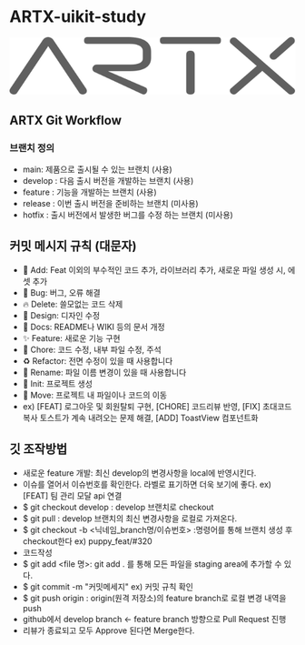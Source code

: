 # ARTX-uikit-study
![ex_screenshot](./img/artx_logo_gray.svg)
## ARTX Git Workflow
### 브랜치 정의
- main: 제품으로 출시될 수 있는 브랜치 (사용)
- develop : 다음 출시 버전을 개발하는 브랜치 (사용)
- feature : 기능을 개발하는 브랜치 (사용)
- release : 이번 출시 버전을 준비하는 브랜치 (미사용)
- hotfix : 출시 버전에서 발생한 버그를 수정 하는 브랜치 (미사용)
## 커밋 메시지 규칙 (대문자)
- 🍱 Add: Feat 이외의 부수적인 코드 추가, 라이브러리 추가, 새로운 파일 생성 시, 에셋 추가
- 🐛 Bug: 버그, 오류 해결
- 🔥 Delete: 쓸모없는 코드 삭제
- 🎨 Design: 디자인 수정
- 📝 Docs: README나 WIKI 등의 문서 개정
- ✨ Feature: 새로운 기능 구현
- 🔨 Chore: 코드 수정, 내부 파일 수정, 주석
- ♻️ Refactor: 전면 수정이 있을 때 사용합니다
- 💬 Rename: 파일 이름 변경이 있을 때 사용합니다
- 🎉 Init: 프로젝트 생성
- 🚚 Move: 프로젝트 내 파일이나 코드의 이동
- ex) [FEAT] 로그아웃 및 회원탈퇴 구현, [CHORE] 코드리뷰 반영, [FIX] 초대코드 복사 토스트가 계속 내려오는 문제 해결, [ADD] ToastView 컴포넌트화
## 깃 조작방법
- 새로운 feature 개발: 최신 develop의 변경사항을 local에 반영시킨다.
- 이슈를 열어서 이슈번호를 확인한다. 라벨로 표기하면 더욱 보기에 좋다. ex) [FEAT] 팀 관리 모달 api 연결
- $ git checkout develop : develop 브랜치로 checkout
- $ git pull : develop 브랜치의 최신 변경사항을 로컬로 가져온다.
- $ git checkout -b <닉네임_branch명/이슈번호> :명령어를 통해 브랜치 생성 후 checkout한다 ex) puppy_feat/#320
- 코드작성
- $ git add <file 명>: git add . 를 통해 모든 파일을 staging area에 추가할 수 있다.
- $ git commit -m "커밋메세지" ex) 커밋 규칙 확인
- $ git push origin : origin(원격 저장소)의 feature branch로 로컬 변경 내역을 push
- github에서 develop branch <- feature branch 방향으로 Pull Request 진행
- 리뷰가 종료되고 모두 Approve 된다면 Merge한다.
